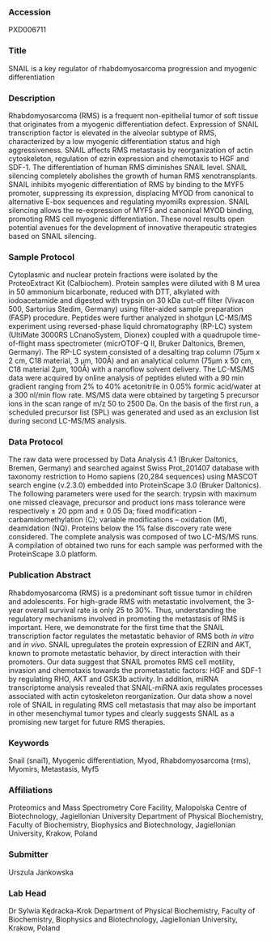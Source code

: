 ### Accession
PXD006711

### Title
SNAIL is a key regulator of rhabdomyosarcoma progression and myogenic differentiation

### Description
Rhabdomyosarcoma (RMS) is a frequent non-epithelial tumor of soft tissue that originates from a myogenic differentiation defect. Expression of SNAIL transcription factor is elevated in the alveolar subtype of RMS, characterized by a low myogenic differentiation status and high aggressiveness. SNAIL affects RMS metastasis by reorganization of actin cytoskeleton, regulation of ezrin expression and chemotaxis to HGF and SDF-1. The differentiation of human RMS diminishes SNAIL level. SNAIL silencing completely abolishes the growth of human RMS xenotransplants. SNAIL inhibits myogenic differentiation of RMS by binding to the MYF5 promoter, suppressing its expression, displacing MYOD from canonical to alternative E-box sequences and regulating myomiRs expression. SNAIL silencing allows the re-expression of MYF5 and canonical MYOD binding, promoting RMS cell myogenic differentiation. These novel results open potential avenues for the development of innovative therapeutic strategies based on SNAIL silencing.

### Sample Protocol
Cytoplasmic and nuclear protein fractions were isolated by the ProteoExtract Kit (Calbiochem). Protein samples were diluted with 8 M urea in 50 ammonium bicarbonate, reduced with DTT, alkylated with iodoacetamide and digested with trypsin on 30 kDa cut-off filter (Vivacon 500, Sartorius Stedim, Germany) using filter-aided sample preparation (FASP) procedure. Peptides were further analyzed in shotgun LC-MS/MS experiment using reversed-phase liquid chromatography (RP-LC) system (UltiMate 3000RS LCnanoSystem, Dionex) coupled with a quadrupole time-of-flight mass spectrometer (micrOTOF-Q II, Bruker Daltonics, Bremen, Germany). The RP-LC system consisted of a desalting trap column (75μm x 2 cm, C18 material, 3 μm, 100Å) and an analytical column (75μm x 50 cm, C18 material 2μm, 100Å) with a nanoflow solvent delivery. The LC-MS/MS data were acquired by online analysis of peptides eluted with a 90 min gradient ranging from 2% to 40% acetonitrile in 0.05% formic acid/water at a 300 nl/min flow rate. MS/MS data were obtained by targeting 5 precursor ions in the scan range of m/z 50 to 2500 Da. On the basis of the first run, a scheduled precursor list (SPL) was generated and used as an exclusion list during second LC-MS/MS analysis.

### Data Protocol
The raw data were processed by Data Analysis 4.1 (Bruker Daltonics, Bremen, Germany) and searched against Swiss Prot_201407 database with taxonomy restriction to Homo sapiens (20,284 sequences) using MASCOT search engine (v.2.3.0) embedded into ProteinScape 3.0 (Bruker Daltonics). The following parameters were used for the search: trypsin with maximum one missed cleavage, precursor and product ions mass tolerance were respectively ± 20 ppm and ± 0.05 Da; fixed modification - carbamidomethylation (C); variable modifications – oxidation (M), deamidation (NQ). Proteins below the 1% false discovery rate were considered. The complete analysis was composed of two LC-MS/MS runs. A compilation of obtained two runs for each sample was performed with the ProteinScape 3.0 platform.

### Publication Abstract
Rhabdomyosarcoma (RMS) is a predominant soft tissue tumor in children and adolescents. For high-grade RMS with metastatic involvement, the 3-year overall survival rate is only 25 to 30%. Thus, understanding the regulatory mechanisms involved in promoting the metastasis of RMS is important. Here, we demonstrate for the first time that the SNAIL transcription factor regulates the metastatic behavior of RMS both <i>in vitro</i> and <i>in vivo</i>. SNAIL upregulates the protein expression of EZRIN and AKT, known to promote metastatic behavior, by direct interaction with their promoters. Our data suggest that SNAIL promotes RMS cell motility, invasion and chemotaxis towards the prometastatic factors: HGF and SDF-1 by regulating RHO, AKT and GSK3b activity. In addition, miRNA transcriptome analysis revealed that SNAIL-miRNA axis regulates processes associated with actin cytoskeleton reorganization. Our data show a novel role of SNAIL in regulating RMS cell metastasis that may also be important in other mesenchymal tumor types and clearly suggests SNAIL as a promising new target for future RMS therapies.

### Keywords
Snail (snai1), Myogenic differentiation, Myod, Rhabdomyosarcoma (rms), Myomirs, Metastasis, Myf5

### Affiliations
Proteomics and Mass Spectrometry Core Facility, Malopolska Centre of Biotechnology, Jagiellonian University
Department of Physical Biochemistry, Faculty of Biochemistry, Biophysics and Biotechnology, Jagiellonian University, Krakow, Poland

### Submitter
Urszula Jankowska

### Lab Head
Dr Sylwia Kędracka-Krok
Department of Physical Biochemistry, Faculty of Biochemistry, Biophysics and Biotechnology, Jagiellonian University, Krakow, Poland


